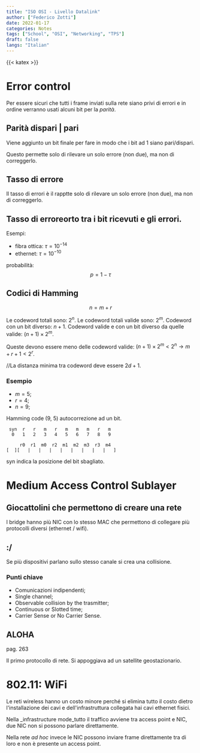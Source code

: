 ```yaml
---
title: "ISO OSI - Livello Datalink"
author: ["Federico Zotti"]
date: 2022-01-17
categories: Notes
tags: ["School", "OSI", "Networking", "TPS"]
draft: false
langs: "Italian"
---
```

{{< katex >}}

# Error control
Per essere sicuri che tutti i frame inviati sulla rete siano privi di errori e in ordine verranno usati alcuni bit per la _parità_.

## Parità dispari | pari
Viene aggiunto un bit finale per fare in modo che i bit ad 1 siano pari/dispari.

Questo permette solo di rilevare un solo errore (non due), ma non di correggerlo.

## Tasso di errore
Il tasso di errori è il rapptte solo di rilevare un solo errore (non due), ma non di correggerlo.

## Tasso di erroreorto tra i bit ricevuti e gli errori.

Esempi:
- fibra ottica: $\tau = 10^{-14}$
- ethernet: $\tau = 10^{-10}$

probabilità:
$$
p = 1 - \tau
$$

## Codici di Hamming

$$
n = m + r
$$

Le codeword totali sono: $2^n$.
Le codeword totali valide sono: $2^m$.
Codeword con un bit diverso: $n+1$.
Codeword valide e con un bit diverso da quelle valide: $(n+1) \times 2^m$.

Queste devono essere meno delle codeword valide: $(n+1) \times 2^m < 2^n \rightarrow m+r+1 < 2^r$.

//La distanza minima tra codeword deve essere $2d+1$.

### Esempio
- $m = 5$;
- $r = 4$;
- $n = 9$;

Hamming code (9, 5) autocorrezione ad un bit.

```
 syn  r   r   m   r   m   m   m   r   m
  0   1   2   3   4   5   6   7   8   9

     r0  r1  m0  r2  m1  m2  m3  r3  m4
[  ][   |   |   |   |   |   |   |   |   ]
```

syn indica la posizione del bit sbagliato.

# Medium Access Control Sublayer

## Giocattolini che permettono di creare una rete

I bridge hanno più NIC con lo stesso MAC che permettono di collegare più protocolli diversi (ethernet / wifi).

## :/
Se più dispositivi parlano sullo stesso canale si crea una collisione.

### Punti chiave
- Comunicazioni indipendenti;
- Single channel;
- Observable collision by the trasmitter;
- Continuous or Slotted time;
- Carrier Sense or No Carrier Sense.
 
## ALOHA
pag. 263

Il primo protocollo di rete.
Si appoggiava ad un satellite geostazionario.

# 802.11: WiFi
Le reti wireless hanno un costo minore perché si elimina tutto il costo dietro l'installazione dei cavi e dell'infrastruttura collegata hai cavi ethernet fisici.

Nella _infrastructure mode_tutto il traffico avviene tra access point e NIC, due NIC non si possono parlare direttamente.

Nella rete _ad hoc_ invece le NIC possono inviare frame direttamente tra di loro e non è presente un access point.